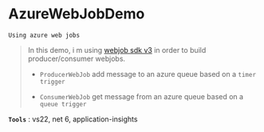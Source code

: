 # AzureWebJobDemo
```
Using azure web jobs
```

> In this demo, i m using [webjob sdk v3](https://docs.microsoft.com/en-us/azure/app-service/webjobs-sdk-how-to#version-3x) in order to build producer/consumer webjobs.
>
> - `ProducerWebJob` add message to an azure queue based on a `timer trigger`
>
> - `ConsumerWebJob` get message from an azure queue based on a `queue trigger`

**`Tools`** : vs22, net 6, application-insights